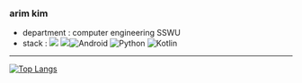 ### arim kim 
* department : computer engineering SSWU
* stack : 
<img src="https://img.shields.io/badge/github-181717?style=for-the-badge&logo=github&logoColor=white"> <img src="https://img.shields.io/badge/git-F05032?style=for-the-badge&logo=git&logoColor=white"><img alt="Android" src ="https://img.shields.io/badge/Android-3DDC84.svg?&style=for-the-badge&logo=Android&logoColor=black"/> <img alt="Python" src ="https://img.shields.io/badge/Python-3776AB.svg?&style=for-the-badge&logo=Python&logoColor=white"/> <img alt="Kotlin" src ="https://img.simpleicons.io/badge/Kotlin-7F52FF.svg?&style=for-the-badge&logo=Kotlin&logoColor=white"/> 

---------------


[![Top Langs](https://github-readme-stats.vercel.app/api/top-langs/?username=arim-kim&layout=compact&theme=radical&langs_count=4)](https://github.com/anuraghazra/github-readme-stats)

